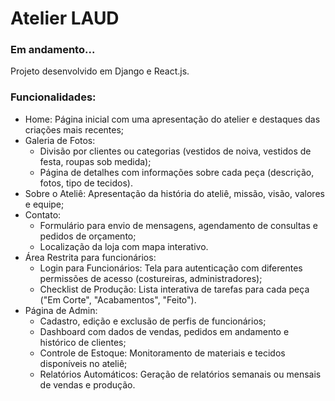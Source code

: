 # Atelier LAUD

### Em andamento...

Projeto desenvolvido em Django e React.js.

### Funcionalidades:
- Home: Página inicial com uma apresentação do atelier e destaques das criações mais recentes;
- Galeria de Fotos:
  - Divisão por clientes ou categorias (vestidos de noiva, vestidos de festa, roupas sob medida);
  - Página de detalhes com informações sobre cada peça (descrição, fotos, tipo de tecidos).
- Sobre o Ateliê: Apresentação da história do ateliê, missão, visão, valores e equipe;
- Contato:
  - Formulário para envio de mensagens, agendamento de consultas e pedidos de orçamento;
  - Localização da loja com mapa interativo.
- Área Restrita para funcionários:
  - Login para Funcionários: Tela para autenticação com diferentes permissões de acesso (costureiras, administradores);
  - Checklist de Produção: Lista interativa de tarefas para cada peça ("Em Corte", "Acabamentos", "Feito").
- Página de Admin:
  - Cadastro, edição e exclusão de perfis de funcionários;
  - Dashboard com dados de vendas, pedidos em andamento e histórico de clientes;
  - Controle de Estoque: Monitoramento de materiais e tecidos disponíveis no ateliê;
  - Relatórios Automáticos: Geração de relatórios semanais ou mensais de vendas e produção.
